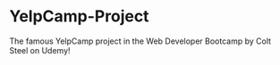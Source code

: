 # YelpCamp-Project
The famous YelpCamp project in the Web Developer Bootcamp by Colt Steel on Udemy!
